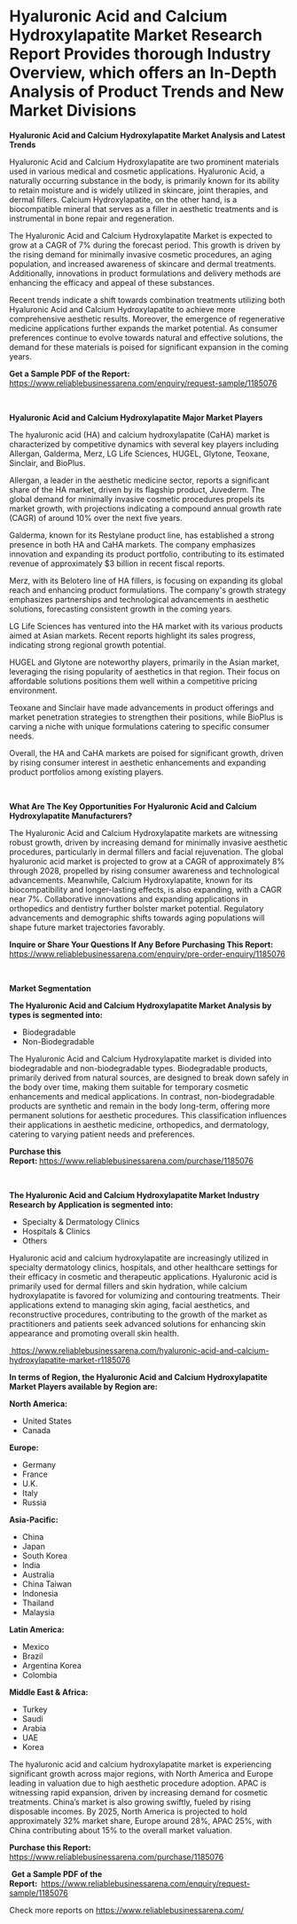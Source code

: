 <p><h1>Hyaluronic Acid and Calcium Hydroxylapatite Market Research Report Provides thorough Industry Overview, which offers an In-Depth Analysis of Product Trends and New Market Divisions</h1></p><p><strong>Hyaluronic Acid and Calcium Hydroxylapatite Market Analysis and Latest Trends</strong></p>
<p><p>Hyaluronic Acid and Calcium Hydroxylapatite are two prominent materials used in various medical and cosmetic applications. Hyaluronic Acid, a naturally occurring substance in the body, is primarily known for its ability to retain moisture and is widely utilized in skincare, joint therapies, and dermal fillers. Calcium Hydroxylapatite, on the other hand, is a biocompatible mineral that serves as a filler in aesthetic treatments and is instrumental in bone repair and regeneration.</p><p>The Hyaluronic Acid and Calcium Hydroxylapatite Market is expected to grow at a CAGR of 7% during the forecast period. This growth is driven by the rising demand for minimally invasive cosmetic procedures, an aging population, and increased awareness of skincare and dermal treatments. Additionally, innovations in product formulations and delivery methods are enhancing the efficacy and appeal of these substances.</p><p>Recent trends indicate a shift towards combination treatments utilizing both Hyaluronic Acid and Calcium Hydroxylapatite to achieve more comprehensive aesthetic results. Moreover, the emergence of regenerative medicine applications further expands the market potential. As consumer preferences continue to evolve towards natural and effective solutions, the demand for these materials is poised for significant expansion in the coming years.</p></p>
<p><strong>Get a Sample PDF of the Report:&nbsp;</strong> <a href="https://www.reliablebusinessarena.com/enquiry/request-sample/1185076?utm_campaign=3015&utm_medium=2&utm_source=Github&utm_content=ia&utm_term=28032025&utm_id=hyaluronic-acid-and-calcium-hydroxylapatite">https://www.reliablebusinessarena.com/enquiry/request-sample/1185076</a></p>
<p>&nbsp;</p>
<p><strong>Hyaluronic Acid and Calcium Hydroxylapatite Major Market Players</strong></p>
<p><p>The hyaluronic acid (HA) and calcium hydroxylapatite (CaHA) market is characterized by competitive dynamics with several key players including Allergan, Galderma, Merz, LG Life Sciences, HUGEL, Glytone, Teoxane, Sinclair, and BioPlus. </p><p>Allergan, a leader in the aesthetic medicine sector, reports a significant share of the HA market, driven by its flagship product, Juvederm. The global demand for minimally invasive cosmetic procedures propels its market growth, with projections indicating a compound annual growth rate (CAGR) of around 10% over the next five years.</p><p>Galderma, known for its Restylane product line, has established a strong presence in both HA and CaHA markets. The company emphasizes innovation and expanding its product portfolio, contributing to its estimated revenue of approximately $3 billion in recent fiscal reports.</p><p>Merz, with its Belotero line of HA fillers, is focusing on expanding its global reach and enhancing product formulations. The company's growth strategy emphasizes partnerships and technological advancements in aesthetic solutions, forecasting consistent growth in the coming years.</p><p>LG Life Sciences has ventured into the HA market with its various products aimed at Asian markets. Recent reports highlight its sales progress, indicating strong regional growth potential.</p><p>HUGEL and Glytone are noteworthy players, primarily in the Asian market, leveraging the rising popularity of aesthetics in that region. Their focus on affordable solutions positions them well within a competitive pricing environment.</p><p>Teoxane and Sinclair have made advancements in product offerings and market penetration strategies to strengthen their positions, while BioPlus is carving a niche with unique formulations catering to specific consumer needs.</p><p>Overall, the HA and CaHA markets are poised for significant growth, driven by rising consumer interest in aesthetic enhancements and expanding product portfolios among existing players.</p></p>
<p>&nbsp;</p>
<p><strong>What Are The Key Opportunities For Hyaluronic Acid and Calcium Hydroxylapatite Manufacturers?</strong></p>
<p><p>The Hyaluronic Acid and Calcium Hydroxylapatite markets are witnessing robust growth, driven by increasing demand for minimally invasive aesthetic procedures, particularly in dermal fillers and facial rejuvenation. The global hyaluronic acid market is projected to grow at a CAGR of approximately 8% through 2028, propelled by rising consumer awareness and technological advancements. Meanwhile, Calcium Hydroxylapatite, known for its biocompatibility and longer-lasting effects, is also expanding, with a CAGR near 7%. Collaborative innovations and expanding applications in orthopedics and dentistry further bolster market potential. Regulatory advancements and demographic shifts towards aging populations will shape future market trajectories favorably.</p></p>
<p><strong>Inquire or Share Your Questions If Any Before Purchasing This Report:</strong> <a href="https://www.reliablebusinessarena.com/enquiry/pre-order-enquiry/1185076?utm_campaign=3015&utm_medium=2&utm_source=Github&utm_content=ia&utm_term=28032025&utm_id=hyaluronic-acid-and-calcium-hydroxylapatite">https://www.reliablebusinessarena.com/enquiry/pre-order-enquiry/1185076</a></p>
<p>&nbsp;</p>
<p><strong>Market Segmentation</strong></p>
<p><strong>The Hyaluronic Acid and Calcium Hydroxylapatite Market Analysis by types is segmented into:</strong></p>
<p><ul><li>Biodegradable</li><li>Non-Biodegradable</li></ul></p>
<p><p>The Hyaluronic Acid and Calcium Hydroxylapatite market is divided into biodegradable and non-biodegradable types. Biodegradable products, primarily derived from natural sources, are designed to break down safely in the body over time, making them suitable for temporary cosmetic enhancements and medical applications. In contrast, non-biodegradable products are synthetic and remain in the body long-term, offering more permanent solutions for aesthetic procedures. This classification influences their applications in aesthetic medicine, orthopedics, and dermatology, catering to varying patient needs and preferences.</p></p>
<p><strong>Purchase this Report:&nbsp;</strong><a href="https://www.reliablebusinessarena.com/purchase/1185076?utm_campaign=3015&utm_medium=2&utm_source=Github&utm_content=ia&utm_term=28032025&utm_id=hyaluronic-acid-and-calcium-hydroxylapatite">https://www.reliablebusinessarena.com/purchase/1185076</a></p>
<p>&nbsp;</p>
<p><strong>The Hyaluronic Acid and Calcium Hydroxylapatite Market Industry Research by Application is segmented into:</strong></p>
<p><ul><li>Specialty & Dermatology Clinics</li><li>Hospitals & Clinics</li><li>Others</li></ul></p>
<p><p>Hyaluronic acid and calcium hydroxylapatite are increasingly utilized in specialty dermatology clinics, hospitals, and other healthcare settings for their efficacy in cosmetic and therapeutic applications. Hyaluronic acid is primarily used for dermal fillers and skin hydration, while calcium hydroxylapatite is favored for volumizing and contouring treatments. Their applications extend to managing skin aging, facial aesthetics, and reconstructive procedures, contributing to the growth of the market as practitioners and patients seek advanced solutions for enhancing skin appearance and promoting overall skin health.</p></p>
<p><a href="https://www.reliablebusinessarena.com/hyaluronic-acid-and-calcium-hydroxylapatite-market-r1185076?utm_campaign=3015&utm_medium=2&utm_source=Github&utm_content=ia&utm_term=28032025&utm_id=hyaluronic-acid-and-calcium-hydroxylapatite">&nbsp;https://www.reliablebusinessarena.com/hyaluronic-acid-and-calcium-hydroxylapatite-market-r1185076</a></p>
<p><strong>In terms of Region, the Hyaluronic Acid and Calcium Hydroxylapatite Market Players available by Region are:</strong></p>
<p>
    <p> <strong> North America: </strong>
        <ul>
            <li>United States</li>
            <li>Canada</li>
        </ul>
        </p> 
    <p> <strong> Europe: </strong>
        <ul>
            <li>Germany</li>
            <li>France</li>
            <li>U.K.</li>
            <li>Italy</li>
            <li>Russia</li>
        </ul>
        </p> 
    <p> <strong> Asia-Pacific: </strong>
        <ul>
            <li>China</li>
            <li>Japan</li>
            <li>South Korea</li>
            <li>India</li>
            <li>Australia</li>
            <li>China Taiwan</li>
            <li>Indonesia</li>
            <li>Thailand</li>
            <li>Malaysia</li>
        </ul>
        </p> 
    <p> <strong> Latin America: </strong>
        <ul>
            <li>Mexico</li>
            <li>Brazil</li>
            <li>Argentina Korea</li>
            <li>Colombia</li>
        </ul>
        </p> 
    <p> <strong> Middle East & Africa: </strong>
        <ul>
            <li>Turkey</li>
            <li>Saudi</li>
            <li>Arabia</li>
            <li>UAE</li>
            <li>Korea</li>
        </ul>
    </p>
    </p>
<p><p>The hyaluronic acid and calcium hydroxylapatite market is experiencing significant growth across major regions, with North America and Europe leading in valuation due to high aesthetic procedure adoption. APAC is witnessing rapid expansion, driven by increasing demand for cosmetic treatments. China’s market is also growing swiftly, fueled by rising disposable incomes. By 2025, North America is projected to hold approximately 32% market share, Europe around 28%, APAC 25%, with China contributing about 15% to the overall market valuation.</p></p>
<p><strong>Purchase this Report: </strong><a href="https://www.reliablebusinessarena.com/purchase/1185076?utm_campaign=3015&utm_medium=2&utm_source=Github&utm_content=ia&utm_term=28032025&utm_id=hyaluronic-acid-and-calcium-hydroxylapatite">https://www.reliablebusinessarena.com/purchase/1185076</a></p>
<p>&nbsp;<strong>Get a Sample PDF of the Report:&nbsp;&nbsp;</strong><a href="https://www.reliablebusinessarena.com/enquiry/request-sample/1185076?utm_campaign=3015&utm_medium=2&utm_source=Github&utm_content=ia&utm_term=28032025&utm_id=hyaluronic-acid-and-calcium-hydroxylapatite">https://www.reliablebusinessarena.com/enquiry/request-sample/1185076</a></p>
<p><strong></strong></p>
<p>Check more reports on <a href="https://www.reliablebusinessarena.com/?utm_campaign=3015&utm_medium=2&utm_source=Github&utm_content=ia&utm_term=28032025&utm_id=hyaluronic-acid-and-calcium-hydroxylapatite">https://www.reliablebusinessarena.com/</a></p>